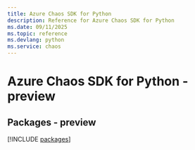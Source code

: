 ```yaml
---
title: Azure Chaos SDK for Python
description: Reference for Azure Chaos SDK for Python
ms.date: 09/11/2025
ms.topic: reference
ms.devlang: python
ms.service: chaos
---
```

# Azure Chaos SDK for Python - preview
## Packages - preview
[!INCLUDE [packages](chaos-index.md)]